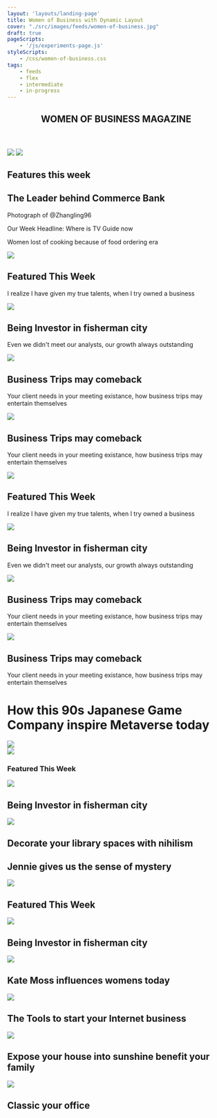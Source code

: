 ```yaml
---
layout: 'layouts/landing-page'
title: Women of Business with Dynamic Layout
cover: "./src/images/feeds/women-of-business.jpg"
draft: true
pageScripts:
    - '/js/experiments-page.js'
styleScripts:
    - /css/women-of-business.css
tags: 
    - feeds
    - flex
    - intermediate
    - in-progress
---
```


<div id="wof-page">
    <header id="wof-header">
        <h2 id="wof-headline">WOMEN OF BUSINESS MAGAZINE</h2>
    </header>
    <div id="wof-cover">
        <img id="wof-first-woman" src="https://d2w9rnfcy7mm78.cloudfront.net/7305299/original_f4cfa133cdaa5b3821c3858d62427bcf.jpg?1589625299?bc=0" />
        <img id="wof-first-woman" src="https://64.media.tumblr.com/40c6c0f6ae7afa8b7a8a75d057b82b8a/9037d8163519cb63-c0/s500x750/5ac9b5598125430f3fe8d1c80f87df542c992470.png" />
    </div>
    <div id="wof-storyline">
        <h2 id="wof-storyline-label">Features this week</h2>
        <h2>The Leader behind Commerce Bank</h2>
        <p>Photograph of @Zhangling96</p>
        <p>Our Week Headline: Where is TV Guide now</p>
        <p>Women lost of cooking because of food ordering era</p>
    </div>
    <div id="wof-lines">
        <div id="wof-line-1" class="wof-stack">
            <img id="wof-line-img-filter" src="https://64.media.tumblr.com/70f3c8e80a0b15eddb52655ed72472a6/6b8a9821eef7d01e-26/s500x750/1c079a5bb6f7ebbc26a40f2709317c373cf08047.png" />
            <h2>Featured This Week</h2>
            <p>I realize I have given my true talents, when I try owned a business</p>
        </div>
        <div id="wof-line-2" class="wof-stack">
            <img id="wof-line-img-filter" src="https://64.media.tumblr.com/52b8cbbc57431580696834a1536f3621/d2a3074fec3fd144-10/s1280x1920/89717112156d29e8ea413e899527d083da8d1df4.jpg">
            <h2>Being Investor in fisherman city</h2>
            <p>Even we didn't meet our analysts, our growth always outstanding</p>
        </div>
        <div id="wof-line-3" class="wof-stack">
            <img id="wof-line-img-filter" src="https://d2w9rnfcy7mm78.cloudfront.net/15900910/original_d67158ce8b1094c7f3ff01d315c85e21.jpg?1649075967?bc=0">
            <h2>Business Trips may comeback</h2>
            <p>Your client needs in your meeting existance, how business trips may entertain themselves</p>
        </div>
        <div id="wof-line-4" class="wof-stack">
            <img id="wof-line-img-filter" src="https://d2w9rnfcy7mm78.cloudfront.net/6944930/original_90cfeaec4e66b1d62c77a442391a4efa.jpg?1587401481?bc=0">
            <h2>Business Trips may comeback</h2>
            <p>Your client needs in your meeting existance, how business trips may entertain themselves</p>
        </div>
         <div id="wof-line-5" class="wof-stack">
            <img id="wof-line-img" src="/images/feeds/malay-success-woman.jpg" />
            <h2>Featured This Week</h2>
            <p>I realize I have given my true talents, when I try owned a business</p>
        </div>
        <div id="wof-line-6" class="wof-stack">
            <img id="wof-line-img-filter" src="https://64.media.tumblr.com/52b8cbbc57431580696834a1536f3621/d2a3074fec3fd144-10/s1280x1920/89717112156d29e8ea413e899527d083da8d1df4.jpg">
            <h2>Being Investor in fisherman city</h2>
            <p>Even we didn't meet our analysts, our growth always outstanding</p>
        </div>
        <div id="wof-line-7" class="wof-stack">
            <img id="wof-line-img-filter" src="https://d2w9rnfcy7mm78.cloudfront.net/15900910/original_d67158ce8b1094c7f3ff01d315c85e21.jpg?1649075967?bc=0">
            <h2>Business Trips may comeback</h2>
            <p>Your client needs in your meeting existance, how business trips may entertain themselves</p>
        </div>
        <div id="wof-line-8" class="wof-stack">
            <img id="wof-line-img-filter" src="https://d2w9rnfcy7mm78.cloudfront.net/6944930/original_90cfeaec4e66b1d62c77a442391a4efa.jpg?1587401481?bc=0">
            <h2>Business Trips may comeback</h2>
            <p>Your client needs in your meeting existance, how business trips may entertain themselves</p>
        </div>
    </div>
    <div id="wof-ads">
        <h1>How this 90s Japanese Game Company inspire Metaverse today</h1>
        <img src="/images/feeds/sega-metaverse.jpg">
    </div>
        <div id="wof-grids">
        <div id="wof-item-1" class="wof-item">
            <img id="wof-line-img" src="https://64.media.tumblr.com/56ff9260b7bd043745246705ddcacb61/03d6a3bf2a3b624d-48/s1280x1920/bf873a5d583481ca52a89d5174cdc653236e5fd8.png" />
            <h3>Featured This Week</h3>
        </div>
        <div id="wof-item-2" class="wof-item">
            <img id="wof-line-img-filter" src="https://64.media.tumblr.com/2c949e945e1f075fe1b0e47e8cf2aa39/b52221fad8f8f38f-25/s1280x1920/343a137b4967ab25ecb49f1733680bee41b0e7b9.png">
            <h2>Being Investor in fisherman city</h2>
        </div>
        <div id="wof-item-3" class="wof-item">
            <img id="wof-line-img-filter" src="https://64.media.tumblr.com/25d38799ea897d189932adbb48cffd4e/5aada22a09f7d1f8-6b/s500x750/2a680c55ef7133674afe7aa68854cc7c738b5a7b.png">
            <h2>Decorate your library spaces with nihilism</h2>
        </div>
        <div id="wof-item-4" class="wof-item">
            <div id="wof-item-bg">
            <!-- <img id="wof-line-img-filter" src="https://d2w9rnfcy7mm78.cloudfront.net/6944930/original_90cfeaec4e66b1d62c77a442391a4efa.jpg?1587401481?bc=0"> -->
            <div class="wof-item-foot">
            <h2>Jennie gives us the sense of mystery</h2>
            </div>
            </div>
        </div>
         <div id="wof-item-5" class="wof-item">
            <img id="wof-line-img-filter" src="https://64.media.tumblr.com/a809404229d8a4df15f1fed16ec78fe5/3d5390d72812f96d-28/s500x750/a4e8d0f3f01bd0bf04707fc62e728b675ce5b9ab.png" />
            <h2>Featured This Week</h2>
        </div>
        <div id="wof-item-6" class="wof-item">
            <img id="wof-line-img-filter" src="https://64.media.tumblr.com/52b8cbbc57431580696834a1536f3621/d2a3074fec3fd144-10/s1280x1920/89717112156d29e8ea413e899527d083da8d1df4.jpg" />
            <h2>Being Investor in fisherman city</h2>
        </div>
        <div id="wof-item-7" class="wof-item">
            <img id="wof-line-img-filter" src="https://64.media.tumblr.com/db94f61edb1af3d34b51591b3dbe2c8c/49c419b8e7d8fa8f-bb/s640x960/67be2ff09314ed0e8d9bfced1f507e197b19439b.jpg" />
            <h2>Kate Moss influences womens today</h2>
        </div>
        <div id="wof-item-8" class="wof-item">
            <img id="wof-line-img-filter" src="https://64.media.tumblr.com/217c471e80254c87f7448d673408faf6/20f351be0e256fcb-ab/s640x960/c26fffdb36bbbd354746a986e01c5b70854a7447.jpg" />
            <h2>The Tools to start your Internet business</h2>
        </div>
        <div id="wof-item-9" class="wof-item">
            <img  id="wof-line-img-filter" src="https://64.media.tumblr.com/f07a27b9d8a25428a5e47c0124076575/f8ea7061a6459fe4-29/s500x750/6875267704dd296562036c8a3376a1644e7a96a5.png" />
            <h2>Expose your house into sunshine benefit your family</h2>
        </div>
        <div id="wof-item-10" class="wof-item">
            <img  id="wof-line-img-filter" src="https://64.media.tumblr.com/3f8480b4e1da1505d848f23198a12e61/4df5b9df19eddc55-ce/s1280x1920/0850585f9d4b43387d9556d290d6539ef411270e.png" />
            <h2>Classic your office</h2>
        </div>
    </div>
</div>
